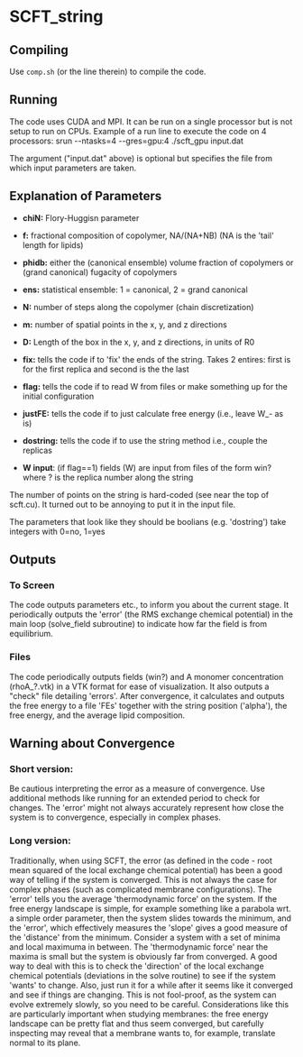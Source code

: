 # SCFT_string

## Compiling
Use `comp.sh` (or the line therein) to compile the code.

## Running
The code uses CUDA and MPI. It can be run on a single processor but is not setup to run on CPUs. Example of a run line to execute the code on 4 processors:
srun --ntasks=4 --gres=gpu:4 ./scft_gpu input.dat

The argument ("input.dat" above) is optional but specifies the file from which input parameters are taken.

## Explanation of Parameters
- **chiN:** Flory-Huggisn parameter
- **f:** fractional composition of copolymer, NA/(NA+NB) (NA is the 'tail' length for lipids)
- **phidb:** either the (canonical ensemble) volume fraction of copolymers or (grand canonical) fugacity of copolymers
- **ens:** statistical ensemble: 1 = canonical, 2 = grand canonical
- **N:** number of steps along the copolymer (chain discretization)
- **m:** number of spatial points in the x, y, and z directions
- **D:** Length of the box in the x, y, and z directions, in units of R0
- **fix:** tells the code if to 'fix' the ends of the string. Takes 2 entires: first is for the first replica and second is the the last
- **flag:** tells the code if to read W from files or make something up for the initial configuration
- **justFE:** tells the code if to just calculate free energy (i.e., leave W_- as is)
- **dostring:** tells the code if to use the string method i.e., couple the replicas

- **W input**: (if flag==1) fields (W) are input from files of the form win? where ? is the replica number along the string

The number of points on the string is hard-coded (see near the top of scft.cu). It turned out to be annoying to put it in the input file.

The parameters that look like they should be boolians (e.g. 'dostring') take integers with 0=no, 1=yes

## Outputs
### To Screen
The code outputs parameters etc., to inform you about the current stage. It periodically outputs the 'error' (the RMS exchange chemical potential) in the main loop (solve_field subroutine) to indicate how far the field is from equilibrium.

### Files
The code periodically outputs fields (win?) and A monomer concentration (rhoA_?.vtk) in a VTK format for ease of visualization. It also outputs a "check" file detailing 'errors'. After convergence, it calculates and outputs the free energy to a file 'FEs' together with the string position ('alpha'), the free energy, and the average lipid composition.

## Warning about Convergence
### Short version:  
Be cautious interpreting the error as a measure of convergence. Use additional methods like running for an extended period to check for changes. The 'error' might not always accurately represent how close the system is to convergence, especially in complex phases.  

### Long version:  
Traditionally, when using SCFT, the error (as defined in the code - root mean squared of the local exchange chemical potential) has been a good way of telling if the system is converged. This is not always the case for complex phases (such as complicated membrane configurations). The 'error' tells you the average 'thermodynamic force' on the system. If the free energy landscape is simple, for example something like a parabola wrt. a simple order parameter, then the system slides towards the minimum, and the 'error', which effectively measures the 'slope' gives a good measure of the 'distance' from the minimum. Consider a system with a set of minima and local maximuma in between. The 'thermodynamic force' near the maxima is small but the system is obviously far from converged. A good way to deal with this is to check the 'direction' of the local exchange chemical potentials (deviations in the solve routine) to see if the system 'wants' to change. Also, just run it for a while after it seems like it converged and see if things are changing. This is not fool-proof, as the system can evolve extremely slowly, so you need to be careful. Considerations like this are particularly important when studying membranes: the free energy landscape can be pretty flat and thus seem converged, but carefully inspecting may reveal that a membrane wants to, for example, translate normal to its plane. 

